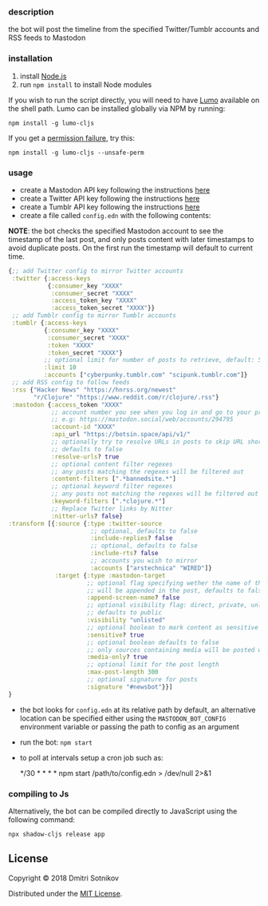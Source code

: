 ### description

the bot will post the timeline from the specified Twitter/Tumblr accounts and RSS feeds to Mastodon

### installation

1. install [Node.js](https://nodejs.org/en/)
2. run `npm install` to install Node modules

If you wish to run the script directly, you will need to have [Lumo](https://github.com/anmonteiro/lumo) available on the shell path. Lumo can be installed globally via NPM by running:

    npm install -g lumo-cljs

If you get a [permission failure](https://github.com/anmonteiro/lumo/issues/206), try this:

    npm install -g lumo-cljs --unsafe-perm


### usage

* create a Mastodon API key following the instructions [here](https://tinysubversions.com/notes/mastodon-bot/)
* create a Twitter API key following the instructions [here](https://developer.twitter.com/en/docs/basics/authentication/guides/access-tokens)
* create a Tumblr API key following the instructions [here](http://www.developerdrive.com/2014/05/how-to-get-started-with-the-tumblr-api-part-1/)
* create a file called `config.edn` with the following contents:

**NOTE**: the bot checks the specified Mastodon account to see the timestamp of the last post, and only posts content
with later timestamps to avoid duplicate posts. On the first run the timestamp will default to current time.

```clojure
{;; add Twitter config to mirror Twitter accounts
 :twitter {:access-keys
           {:consumer_key "XXXX"
            :consumer_secret "XXXX"
            :access_token_key "XXXX"
            :access_token_secret "XXXX"}}
 ;; add Tumblr config to mirror Tumblr accounts
 :tumblr {:access-keys
          {:consumer_key "XXXX"
           :consumer_secret "XXXX"
           :token "XXXX"
           :token_secret "XXXX"}
          ;; optional limit for number of posts to retrieve, default: 5
          :limit 10
          :accounts ["cyberpunky.tumblr.com" "scipunk.tumblr.com"]}
 ;; add RSS config to follow feeds
 :rss {"Hacker News" "https://hnrss.org/newest"
       "r/Clojure" "https://www.reddit.com/r/clojure/.rss"}
 :mastodon {:access_token "XXXX"
            ;; account number you see when you log in and go to your profile
            ;; e.g: https://mastodon.social/web/accounts/294795
            :account-id "XXXX"
            :api_url "https://botsin.space/api/v1/"
            ;; optionally try to resolve URLs in posts to skip URL shorteners
            ;; defaults to false
            :resolve-urls? true
            ;; optional content filter regexes
            ;; any posts matching the regexes will be filtered out
            :content-filters [".*bannedsite.*"]
            ;; optional keyword filter regexes
            ;; any posts not matching the regexes will be filtered out
            :keyword-filters [".*clojure.*"]
            ;; Replace Twitter links by Nitter
            :nitter-urls? false}
:transform [{:source {:type :twitter-source
                       ;; optional, defaults to false
                       :include-replies? false
                       ;; optional, defaults to false
                       :include-rts? false
                       ;; accounts you wish to mirror
                       :accounts ["arstechnica" "WIRED"]}
             :target {:type :mastodon-target
                      ;; optional flag specifying wether the name of the account
                      ;; will be appended in the post, defaults to false
                      :append-screen-name? false
                      ;; optional visibility flag: direct, private, unlisted, public
                      ;; defaults to public
                      :visibility "unlisted"
                      ;; optional boolean to mark content as sensitive
                      :sensitive? true
                      ;; optional boolean defaults to false
                      ;; only sources containing media will be posted when set to true
                      :media-only? true
                      ;; optional limit for the post length
                      :max-post-length 300
                      ;; optional signature for posts
                      :signature "#newsbot"}}]
}
```

* the bot looks for `config.edn` at its relative path by default, an alternative location can be specified either using the `MASTODON_BOT_CONFIG` environment variable or passing the path to config as an argument

* run the bot: `npm start`
* to poll at intervals setup a cron job such as:

    */30 * * * * npm start /path/to/config.edn > /dev/null 2>&1

### compiling to Js

Alternatively, the bot can be compiled directly to JavaScript using the following command:

```
npx shadow-cljs release app
```

## License

Copyright © 2018 Dmitri Sotnikov

Distributed under the [MIT License](http://opensource.org/licenses/MIT).
